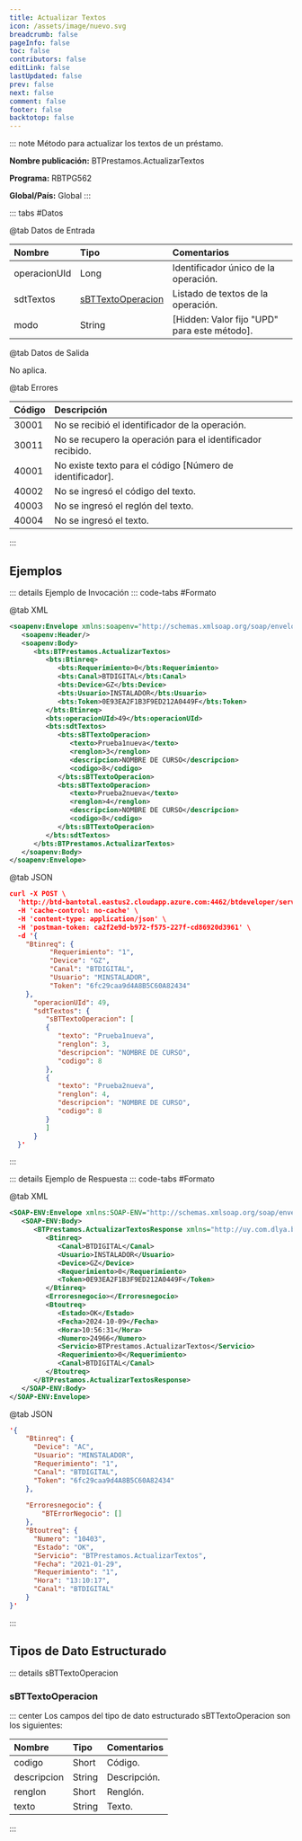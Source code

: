 ```yaml
---
title: Actualizar Textos
icon: /assets/image/nuevo.svg
breadcrumb: false
pageInfo: false
toc: false
contributors: false
editLink: false
lastUpdated: false
prev: false
next: false
comment: false
footer: false
backtotop: false
---
```


<!-- ABRE DATOS DEL MÉTODO -->
::: note Método para actualizar los textos de un préstamo.

**Nombre publicación:** BTPrestamos.ActualizarTextos

**Programa:** RBTPG562

**Global/País:** Global
:::
<!-- CIERRA DATOS DEL MÉTODO -->

<!-- ABRE TABLA DE DATOS -->
::: tabs #Datos 

@tab Datos de Entrada

Nombre | Tipo | Comentarios
:--------- | :--------- | :---------
operacionUId | Long | Identificador único de la operación.
sdtTextos | [sBTTextoOperacion](#sbttextooperacion) | Listado de textos de la operación.
modo | String | [Hidden: Valor fijo "UPD" para este método].

@tab Datos de Salida

No aplica.

@tab Errores

Código | Descripción
:--------- | :-----------
30001 | No se recibió el identificador de la operación.
30011 | No se recupero la operación para el identificador recibido.
40001 | No existe texto para el código [Número de identificador].
40002 | No se ingresó el código del texto.
40003 | No se ingresó el reglón del texto.
40004 | No se ingresó el texto.

::: 
<!-- CIERRA TABLA DE DATOS -->

## **Ejemplos**

<!-- ABRE EJEMPLO DE INVOCACIÓN -->
::: details Ejemplo de Invocación 
::: code-tabs #Formato

@tab XML
```xml
<soapenv:Envelope xmlns:soapenv="http://schemas.xmlsoap.org/soap/envelope/" xmlns:bts="http://uy.com.dlya.bantotal/BTSOA/">
   <soapenv:Header/>
   <soapenv:Body>
      <bts:BTPrestamos.ActualizarTextos>
         <bts:Btinreq>
            <bts:Requerimiento>0</bts:Requerimiento>
            <bts:Canal>BTDIGITAL</bts:Canal>
            <bts:Device>GZ</bts:Device>
            <bts:Usuario>INSTALADOR</bts:Usuario>
            <bts:Token>0E93EA2F1B3F9ED212A0449F</bts:Token>
         </bts:Btinreq>
         <bts:operacionUId>49</bts:operacionUId>
         <bts:sdtTextos>
            <bts:sBTTextoOperacion>
               <texto>Prueba1nueva</texto>
               <renglon>3</renglon>
               <descripcion>NOMBRE DE CURSO</descripcion>
               <codigo>8</codigo>
            </bts:sBTTextoOperacion>
            <bts:sBTTextoOperacion>
               <texto>Prueba2nueva</texto>
               <renglon>4</renglon>
               <descripcion>NOMBRE DE CURSO</descripcion>
               <codigo>8</codigo>
            </bts:sBTTextoOperacion>
         </bts:sdtTextos>
      </bts:BTPrestamos.ActualizarTextos>
   </soapenv:Body>
</soapenv:Envelope>
```

@tab JSON
```json
curl -X POST \
  'http://btd-bantotal.eastus2.cloudapp.azure.com:4462/btdeveloper/servlet/com.dlya.bantotal.odwsbt_BTPrestamos?ActualizarTextos=' \
  -H 'cache-control: no-cache' \
  -H 'content-type: application/json' \
  -H 'postman-token: ca2f2e9d-b972-f575-227f-cd86920d3961' \
  -d '{
    "Btinreq": {
          "Requerimiento": "1",
          "Device": "GZ",
          "Canal": "BTDIGITAL",
          "Usuario": "MINSTALADOR",
          "Token": "6fc29caa9d4A8B5C60A82434"
    },
      "operacionUId": 49,
      "sdtTextos": {
         "sBTTextoOperacion": [
         {
            "texto": "Prueba1nueva",
            "renglon": 3,
            "descripcion": "NOMBRE DE CURSO",
            "codigo": 8
         },
         {
            "texto": "Prueba2nueva",
            "renglon": 4,
            "descripcion": "NOMBRE DE CURSO",
            "codigo": 8
         }
         ]
      }
  }'
```
:::
<!-- CIERRA EJEMPLO DE INVOCACIÓN -->

<!-- ABRE EJEMPLO DE RESPUESTA -->
::: details Ejemplo de Respuesta 
::: code-tabs #Formato

@tab XML
```xml
<SOAP-ENV:Envelope xmlns:SOAP-ENV="http://schemas.xmlsoap.org/soap/envelope/" xmlns:xsd="http://www.w3.org/2001/XMLSchema" xmlns:SOAP-ENC="http://schemas.xmlsoap.org/soap/encoding/" xmlns:xsi="http://www.w3.org/2001/XMLSchema-instance">
   <SOAP-ENV:Body>
      <BTPrestamos.ActualizarTextosResponse xmlns="http://uy.com.dlya.bantotal/BTSOA/">
         <Btinreq>
            <Canal>BTDIGITAL</Canal>
            <Usuario>INSTALADOR</Usuario>
            <Device>GZ</Device>
            <Requerimiento>0</Requerimiento>
            <Token>0E93EA2F1B3F9ED212A0449F</Token>
         </Btinreq>
         <Erroresnegocio></Erroresnegocio>
         <Btoutreq>
            <Estado>OK</Estado>
            <Fecha>2024-10-09</Fecha>
            <Hora>10:56:31</Hora>
            <Numero>24966</Numero>
            <Servicio>BTPrestamos.ActualizarTextos</Servicio>
            <Requerimiento>0</Requerimiento>
            <Canal>BTDIGITAL</Canal>
         </Btoutreq>
      </BTPrestamos.ActualizarTextosResponse>
   </SOAP-ENV:Body>
</SOAP-ENV:Envelope>
```

@tab JSON
```json
'{
    "Btinreq": {
      "Device": "AC",
      "Usuario": "MINSTALADOR",
      "Requerimiento": "1",
      "Canal": "BTDIGITAL",
      "Token": "6fc29caa9d4A8B5C60A82434"
    },
    
    "Erroresnegocio": {
        "BTErrorNegocio": []
    },
    "Btoutreq": {
      "Numero": "10403",
      "Estado": "OK",
      "Servicio": "BTPrestamos.ActualizarTextos",
      "Fecha": "2021-01-29",
      "Requerimiento": "1",
      "Hora": "13:10:17",
      "Canal": "BTDIGITAL"
    }
}'
```
::: 
<!-- CIERRA EJEMPLO DE RESPUESTA -->

## **Tipos de Dato Estructurado**

<!-- ABRE SDT -->
::: details sBTTextoOperacion  

### sBTTextoOperacion

::: center 
Los campos del tipo de dato estructurado sBTTextoOperacion son los siguientes: 

Nombre | Tipo | Comentarios 
:--------- | :----------- | :----------- 
codigo | Short | Código.
descripcion | String | Descripción.
renglon | Short | Renglón. 
texto | String | Texto.
:::
<!-- CIERRA SDT -->